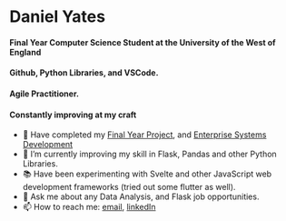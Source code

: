 # Daniel Yates
#### Final Year Computer Science Student at the University of the West of England
#### Github, Python Libraries, and VSCode.
#### Agile Practitioner.

#### Constantly improving at my craft

- 🔭 Have completed my [Final Year Project](https://github.com/yatesytea/dspFlask), and [Enterprise Systems Development](https://github.com/yatsesytea/esd8smartcare)
- 🌱 I’m currently improving my skill in Flask, Pandas and other Python Libraries.
- 📚 Have been experimenting with Svelte and other JavaScript web development frameworks (tried out some flutter as well).
- 💬 Ask me about any Data Analysis, and Flask job opportunities.
- 📫 How to reach me: [email](mailto:danyates1997@googlemail.com), [linkedIn](https://www.linkedin.com/in/yatesytea/)
